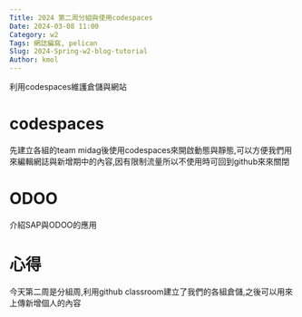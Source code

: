 ```yaml
---
Title: 2024 第二周分組與使用codespaces
Date: 2024-03-08 11:00
Category: w2
Tags: 網誌編寫, pelican
Slug: 2024-Spring-w2-blog-tutorial
Author: kmol
---
```


利用codespaces維護倉儲與網站

<!-- PELICAN_END_SUMMARY -->

# codespaces
先建立各組的team midag後使用codespaces來開啟動態與靜態,可以方便我們用來編輯網誌與新增期中的內容,因有限制流量所以不使用時可回到github來來關閉
# ODOO
介紹SAP與ODOO的應用
# 心得
今天第二周是分組周,利用github classroom建立了我們的各組倉儲,之後可以用來上傳新增個人的內容
